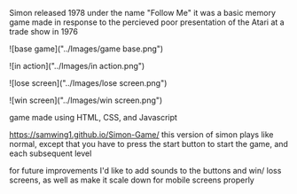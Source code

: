 Simon
released 1978 under the name "Follow Me"
it was a basic memory game made in response to the percieved poor presentation of the Atari at a trade show in 1976

![base game]("../Images/game base.png")

![in action]("../Images/in action.png")

![lose screen]("../Images/lose screen.png")

![win screen]("../Images/win screen.png")

game made using HTML, CSS, and Javascript

https://samwing1.github.io/Simon-Game/
this version of simon plays like normal, except that you have to press the start button to start the game, and each subsequent level

for future improvements I'd like to add sounds to the buttons and win/ loss screens, as well as make it scale down for mobile screens properly